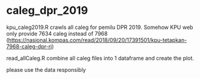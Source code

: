 # caleg_dpr_2019

kpu_caleg2019.R crawls all caleg for pemilu DPR 2019. Somehow KPU web only provide 7634 caleg instead of 7968 (https://nasional.kompas.com/read/2018/09/20/17391501/kpu-tetapkan-7968-caleg-dpr-ri)

read_allCaleg.R combine all caleg files into 1 dataframe and create the plot.

please use the data responsibly
